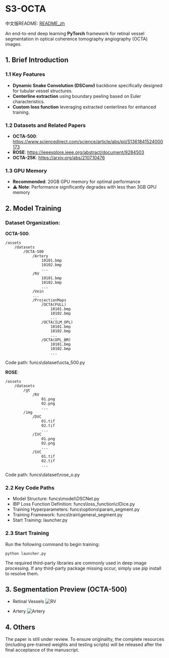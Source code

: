 # S3-OCTA

中文版README: [README_zh](./README_zh.md)

An end-to-end deep learning __PyTorch__ framework for retinal vessel segmentation in optical coherence tomography angiography (OCTA) images.

## 1. Brief Introduction

### 1.1 Key Features

- __Dynamic Snake Convolution (DSConv)__ backbone specifically designed for tubular vessel structures.
- __Centerline extraction__ using boundary peeling based on Euler characteristics.
- __Custom loss function__ leveraging extracted centerlines for enhanced training.

### 1.2 Datasets and Related Papers

- __OCTA-500__: https://www.sciencedirect.com/science/article/abs/pii/S1361841524000173
- __ROSE__: https://ieeexplore.ieee.org/abstract/document/9284503
- __OCTA-25K__: https://arxiv.org/abs/2107.10476

### 1.3 GPU Memory
- **Recommended**: 20GB GPU memory for optimal performance
- ⚠️ **Note**: Performance significantly degrades with less than 3GB GPU memory


## 2. Model Training

### Dataset Organization:
__OCTA-500__:

    /assets
        /datasets
            /OCTA-500
                /Artery
                    10101.bmp
                    10102.bmp
                    ...
                /RV
                    10101.bmp
                    10102.bmp
                    ...
                /Vein
                ...
                /ProjectionMaps
                    /OCTA(FULL)
                        10101.bmp
                        10102.bmp
                        ...
                    /OCTA(ILM_OPL)
                        10101.bmp
                        10102.bmp
                        ...
                    /OCTA(OPL_BM)
                        10101.bmp
                        10102.bmp
                        ...

Code path: funcs\dataset\octa_500.py

__ROSE__:

    /assets
        /datasets
            /gt
                /RV
                    01.png
                    02.png
                    ...
            /img
                /DVC
                    01.tif
                    02.tif
                    ...
                /IVC
                    01.png
                    02.png
                    ...
                /SVC
                    01.tif
                    02.tif
                    ...

Code path: funcs\dataset\rose_o.py

### 2.2 Key Code Paths

- Model Structure: funcs\model\DSCNet.py
- IBP Loss Function Definition: funcs\loss_function\clDice.py
- Training Hyperparameters: funcs\options\param_segment.py
- Training Framework: funcs\train\general_segment.py
- Start Training: launcher.py

### 2.3 Start Training

Run the following command to begin training:

    python launcher.py

The required third-party libraries are commonly used in deep image processing. If any third-party package missing occur, simply use pip install to resolve them.

## 3. Segmentation Preview (OCTA-500)

- Retinal Vessels
![RV](./figures/RV_3M.gif)

- Artery
![Artery](./figures/Artery_3M.gif)


## 4. Others

The paper is still under review. To ensure originality, the complete resources (including pre-trained weights and testing scripts) will be released after the final acceptance of the manuscript.